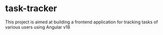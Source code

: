 # task-tracker
This project is aimed at building a frontend application for tracking tasks of various users using Angular v18

